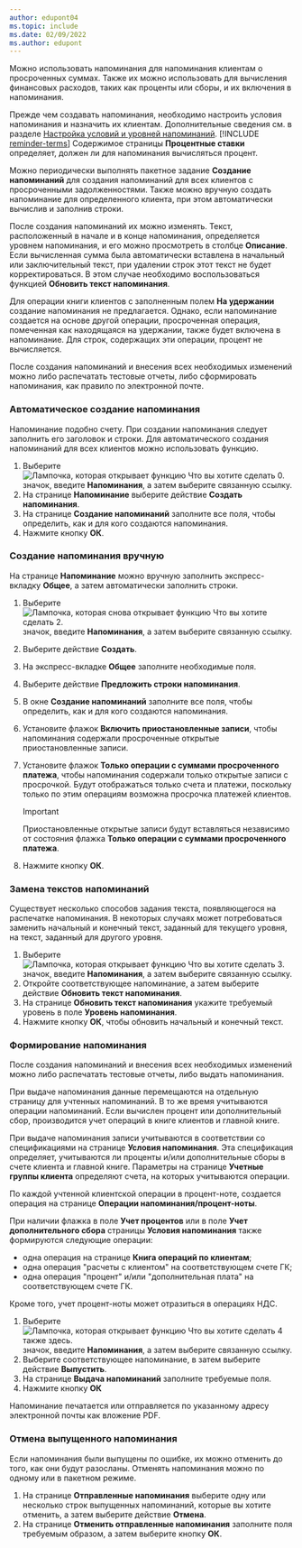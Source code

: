 ```yaml
---
author: edupont04
ms.topic: include
ms.date: 02/09/2022
ms.author: edupont
---
```

Можно использовать напоминания для напоминания клиентам о просроченных суммах. Также их можно использовать для вычисления финансовых расходов, таких как проценты или сборы, и их включения в напоминания.

Прежде чем создавать напоминания, необходимо настроить условия напоминания и назначить их клиентам. Дополнительные сведения см. в разделе [Настройка условий и уровней напоминаний](../finance-setup-reminders.md). [!INCLUDE [reminder-terms](reminder-terms.md)] Содержимое страницы **Процентные ставки** определяет, должен ли для напоминания вычисляться процент.  

Можно периодически выполнять пакетное задание **Создание напоминаний** для создания напоминаний для всех клиентов с просроченными задолженностями. Также можно вручную создать напоминание для определенного клиента, при этом автоматически вычислив и заполнив строки.  

После создания напоминаний их можно изменять. Текст, расположенный в начале и в конце напоминания, определяется уровнем напоминания, и его можно просмотреть в столбце **Описание**. Если вычисленная сумма была автоматически вставлена в начальный или заключительный текст, при удалении строк этот текст не будет корректироваться. В этом случае необходимо воспользоваться функцией **Обновить текст напоминания**.  

Для операции книги клиентов с заполненным полем **На удержании** создание напоминания не предлагается. Однако, если напоминание создается на основе другой операции, просроченная операция, помеченная как находящаяся на удержании, также будет включена в напоминание. Для строк, содержащих эти операции, процент не вычисляется.

После создания напоминаний и внесения всех необходимых изменений можно либо распечатать тестовые отчеты, либо сформировать напоминания, как правило по электронной почте.

### Автоматическое создание напоминания

Напоминание подобно счету. При создании напоминания следует заполнить его заголовок и строки. Для автоматического создания напоминаний для всех клиентов можно использовать функцию.

1. Выберите ![Лампочка, которая открывает функцию Что вы хотите сделать 0.](../media/ui-search/search_small.png "Что вы хотите сделать") значок, введите **Напоминания**, а затем выберите связанную ссылку.
2. На странице **Напоминание** выберите действие **Создать напоминания**.
3. На странице **Создание напоминаний** заполните все поля, чтобы определить, как и для кого создаются напоминания.
4. Нажмите кнопку **ОК**.

### Создание напоминания вручную

На странице **Напоминание** можно вручную заполнить экспресс-вкладку **Общее**, а затем автоматически заполнить строки.

1. Выберите ![Лампочка, которая снова открывает функцию Что вы хотите сделать 2.](../media/ui-search/search_small.png "Что вы хотите сделать") значок, введите **Напоминания**, а затем выберите связанную ссылку.
2. Выберите действие **Создать**.
3. На экспресс-вкладке **Общее** заполните необходимые поля.
4. Выберите действие **Предложить строки напоминания**.
5. В окне **Создание напоминаний** заполните все поля, чтобы определить, как и для кого создаются напоминания.
6. Установите флажок **Включить приостановленные записи**, чтобы напоминания содержали просроченные открытые приостановленные записи.
7. Установите флажок **Только операции с суммами просроченного платежа**, чтобы напоминания содержали только открытые записи с просрочкой. Будут отображаться только счета и платежи, поскольку только по этим операциям возможна просрочка платежей клиентов.

    > [!Important]
    > Приостановленные открытые записи будут вставляться независимо от состояния флажка **Только операции с суммами просроченного платежа**.

8. Нажмите кнопку **ОК**.

### Замена текстов напоминаний

Существует несколько способов задания текста, появляющегося на распечатке напоминания. В некоторых случаях может потребоваться заменить начальный и конечный текст, заданный для текущего уровня, на текст, заданный для другого уровня.

1. Выберите ![Лампочка, которая открывает функцию Что вы хотите сделать 3.](../media/ui-search/search_small.png "Что вы хотите сделать") значок, введите **Напоминания**, а затем выберите связанную ссылку.
2. Откройте соответствующее напоминание, а затем выберите действие **Обновить текст напоминания**.
3. На странице **Обновить текст напоминания** укажите требуемый уровень в поле **Уровень напоминания**.
4. Нажмите кнопку **ОК**, чтобы обновить начальный и конечный текст.

### Формирование напоминания

После создания напоминаний и внесения всех необходимых изменений можно либо распечатать тестовые отчеты, либо выдать напоминания.

При выдаче напоминания данные перемещаются на отдельную страницу для учтенных напоминаний. В то же время учитываются операции напоминаний. Если вычислен процент или дополнительный сбор, производится учет операций в книге клиентов и главной книге.

При выдаче напоминания записи учитываются в соответствии со спецификациями на странице **Условия напоминания**. Эта спецификация определяет, учитываются ли проценты и/или дополнительные сборы в счете клиента и главной книге. Параметры на странице **Учетные группы клиента** определяют счета, на которых учитываются операции.

По каждой учтенной клиентской операции в процент-ноте, создается операция на странице **Операции напоминания/процент-ноты**.

При наличии флажка в поле **Учет процентов** или в поле **Учет дополнительного сбора** страницы **Условия напоминания** также формируются следующие операции:

- одна операция на странице **Книга операций по клиентам**;
- одна операция "расчеты с клиентом" на соответствующем счете ГК;
- одна операция "процент" и/или "дополнительная плата" на соответствующем счете ГК.

Кроме того, учет процент-ноты может отразиться в операциях НДС.

1. Выберите ![Лампочка, которая открывает функцию Что вы хотите сделать 4 также здесь.](../media/ui-search/search_small.png "Что вы хотите сделать") значок, введите **Напоминания**, а затем выберите связанную ссылку.
2. Выберите соответствующее напоминание, в затем выберите действие **Выпустить**.
3. На странице **Выдача напоминаний** заполните требуемые поля.
4. Нажмите кнопку **ОК**

Напоминание печатается или отправляется по указанному адресу электронной почты как вложение PDF.

### Отмена выпущенного напоминания

Если напоминания были выпущены по ошибке, их можно отменить до того, как они будут разосланы. Отменять напоминания можно по одному или в пакетном режиме.

1. На странице **Отправленные напоминания** выберите одну или несколько строк выпущенных напоминаний, которые вы хотите отменить, а затем выберите действие **Отмена**.
2. На странице **Отменить отправленные напоминания** заполните поля требуемым образом, а затем выберите кнопку **ОК**.


